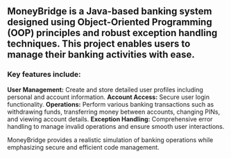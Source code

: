 ## MoneyBridge is a Java-based banking system designed using Object-Oriented Programming (OOP) principles and robust exception handling techniques. This project enables users to manage their banking activities with ease. 

### Key features include:

**User Management:** Create and store detailed user profiles including personal and account information.
**Account Access:** Secure user login functionality.
**Operations:** Perform various banking transactions such as withdrawing funds, transferring money between accounts, changing PINs, and viewing account details.
**Exception Handling:** Comprehensive error handling to manage invalid operations and ensure smooth user interactions.

MoneyBridge provides a realistic simulation of banking operations while emphasizing secure and efficient code management.
